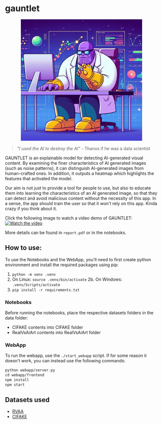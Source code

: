 # gauntlet

<p align="center">
  <img src="res//image.png" alt="Data Thanos" width="400px"/>
</p>

> _"I used the AI to destroy the AI"_
\- Thanos if he was a data scientist

GAUNTLET is an explainable model for detecting AI-generated visual
content. By examining the finer characteristics of AI generated images (such as noise patterns), it can distinguish AI-generated images from human-crafted ones. In addition, it outputs a heatmap which highlights the features that activated the model.

Our aim is not just to provide a tool for people to use, but also to educate them into learning the characteristics of an AI generated image, so that they can detect and avoid malicious content without the necessity of this app. In a sense, the app should train the user so that it won't rely on this app. Kinda crazy if you think about it.

Click the following image to watch a video demo of GAUNTLET:
[![Watch the video](https://img.youtube.com/vi/THj-Gn8MYkw/maxresdefault.jpg)](https://www.youtube.com/watch?v=THj-Gn8MYkw)

More details can be found in `report.pdf` or in the notebooks.

## How to use:
To use the Notebooks and the WebApp, you'll need to first create python environment and install the required packages using pip:
1. `python -m venv .venv`
2. On Linux: `source .venv/bin/activate`
2b. On Windows: `.venv/Scripts/activate`
3. `pip install -r requirements.txt`

### Notebooks
Before running the notebooks, place the respective datasets folders in the data folder:
- CIFAKE contents into CIFAKE folder
- RealVsAiArt contents into RealVsAiArt folder

### WebApp
To run the webapp, use the `./start_webapp` script. If for some reason it doesn't work, you can instead use the following commands:
```
python webapp/server.py
cd webapp/frontend
npm install
npm start
```

## Datasets used
- [RVAA](https://www.kaggle.com/datasets/cashbowman/ai-generated-images-vs-real-images?resource=download)
- [CIFAKE](https://www.kaggle.com/datasets/birdy654/cifake-real-and-ai-generated-synthetic-images)
